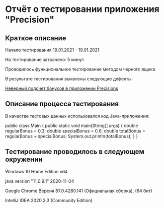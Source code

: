 # Отчёт о тестировании приложения "Precision"
## Краткое описание
Начало тестирования 19.01.2021 - 19.01.2021

На тестирование затрачено: 5 минут

Проводилось функциональное тестирование методом черного ящика

В результате тестирования выявлены следующие дефекты:

[Неверный подсчет бонусов в приложении Precisions](https://github.com/6apblra58/Precision/issues/1#issue-789026025)


## Описание процесса тестирования
В качестве тестовых данных использовался код Java-приложения:

public class Main {
public static void main(String[] args) {
double regularBonus = 0.3;
double specialBonus = 0.6;
double totalBonus = regularBonus + specialBonus;
System.out.println(totalBonus);
}
}



## Тестирование проводилось в следующем окружении

Windows 10 Home Edition x64

java version "11.0.9.1" 2020-11-04

Google Chrome Версия 87.0.4280.141 (Официальная сборка), (64 бит)

IntelliJ IDEA 2020.2.3 (Community Edition)

